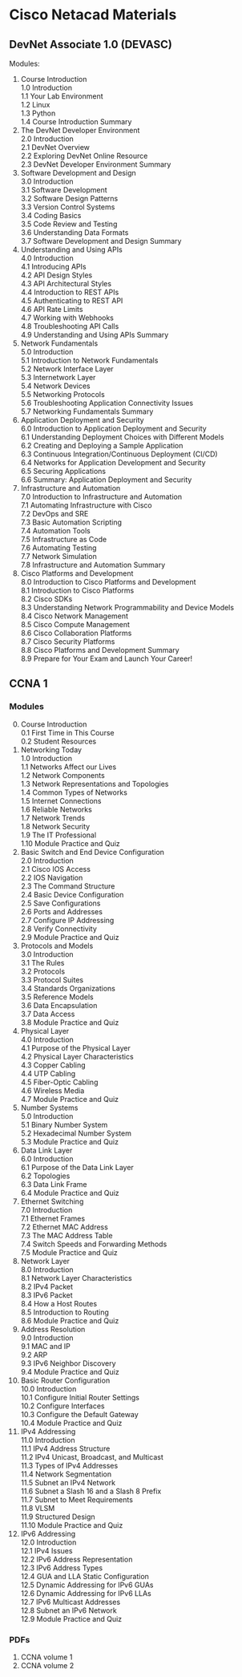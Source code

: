 # Cisco Netacad Materials

## DevNet Associate 1.0 (DEVASC)
Modules:
1. Course Introduction  
   1.0 Introduction  
   1.1 Your Lab Environment  
   1.2 Linux  
   1.3 Python  
   1.4 Course Introduction Summary  
2. The DevNet Developer Environment  
   2.0 Introduction  
   2.1 DevNet Overview  
   2.2 Exploring DevNet Online Resource  
   2.3 DevNet Developer Environment Summary  
3. Software Development and Design  
   3.0 Introduction  
   3.1 Software Development  
   3.2 Software Design Patterns  
   3.3 Version Control Systems  
   3.4 Coding Basics  
   3.5 Code Review and Testing  
   3.6 Understanding Data Formats  
   3.7 Software Development and Design Summary  
4. Understanding and Using APIs  
   4.0 Introduction  
   4.1 Introducing APIs  
   4.2 API Design Styles  
   4.3 API Architectural Styles  
   4.4 Introduction to REST APIs  
   4.5 Authenticating to REST API  
   4.6 API Rate Limits  
   4.7 Working with Webhooks  
   4.8 Troubleshooting API Calls  
   4.9 Understanding and Using APIs Summary
5. Network Fundamentals  
   5.0 Introduction  
   5.1 Introduction to Network Fundamentals  
   5.2 Network Interface Layer  
   5.3 Internetwork Layer  
   5.4 Network Devices  
   5.5 Networking Protocols  
   5.6 Troubleshooting Application Connectivity Issues  
   5.7 Networking Fundamentals Summary  
6. Application Deployment and Security  
   6.0 Introduction to Application Deployment and Security  
   6.1 Understanding Deployment Choices with Different Models  
   6.2 Creating and Deploying a Sample Application  
   6.3 Continuous Integration/Continuous Deployment (CI/CD)  
   6.4 Networks for Application Development and Security  
   6.5 Securing Applications  
   6.6 Summary: Application Deployment and Security  
7. Infrastructure and Automation  
   7.0 Introduction to Infrastructure and Automation  
   7.1 Automating Infrastructure with Cisco  
   7.2 DevOps and SRE  
   7.3 Basic Automation Scripting  
   7.4 Automation Tools  
   7.5 Infrastructure as Code  
   7.6 Automating Testing  
   7.7 Network Simulation  
   7.8 Infrastructure and Automation Summary  
8. Cisco Platforms and Development  
   8.0 Introduction to Cisco Platforms and Development  
   8.1 Introduction to Cisco Platforms  
   8.2 Cisco SDKs  
   8.3 Understanding Network Programmability and Device Models  
   8.4 Cisco Network Management  
   8.5 Cisco Compute Management  
   8.6 Cisco Collaboration Platforms  
   8.7 Cisco Security Platforms  
   8.8 Cisco Platforms and Development Summary  
   8.9 Prepare for Your Exam and Launch Your Career!

## CCNA 1
### Modules
0. Course Introduction  
   0.1 First Time in This Course    
   0.2 Student Resources
1. Networking Today  
   1.0 Introduction  
   1.1 Networks Affect our Lives  
   1.2 Network Components  
   1.3 Network Representations and Topologies  
   1.4 Common Types of Networks  
   1.5 Internet Connections  
   1.6 Reliable Networks  
   1.7 Network Trends  
   1.8 Network Security  
   1.9 The IT Professional  
   1.10 Module Practice and Quiz  
2. Basic Switch and End Device Configuration  
   2.0 Introduction  
   2.1 Cisco IOS Access  
   2.2 IOS Navigation  
   2.3 The Command Structure  
   2.4 Basic Device Configuration  
   2.5 Save Configurations  
   2.6 Ports and Addresses  
   2.7 Configure IP Addressing  
   2.8 Verify Connectivity  
   2.9 Module Practice and Quiz
3. Protocols and Models  
   3.0 Introduction  
   3.1 The Rules  
   3.2 Protocols  
   3.3 Protocol Suites  
   3.4 Standards Organizations  
   3.5 Reference Models  
   3.6 Data Encapsulation  
   3.7 Data Access  
   3.8 Module Practice and Quiz  
4. Physical Layer  
   4.0 Introduction  
   4.1 Purpose of the Physical Layer  
   4.2 Physical Layer Characteristics  
   4.3 Copper Cabling  
   4.4 UTP Cabling  
   4.5 Fiber-Optic Cabling  
   4.6 Wireless Media  
   4.7 Module Practice and Quiz  
5. Number Systems  
   5.0 Introduction  
   5.1 Binary Number System  
   5.2 Hexadecimal Number System  
   5.3 Module Practice and Quiz  
6. Data Link Layer  
   6.0 Introduction  
   6.1 Purpose of the Data Link Layer  
   6.2 Topologies  
   6.3 Data Link Frame  
   6.4 Module Practice and Quiz  
7. Ethernet Switching  
   7.0 Introduction  
   7.1 Ethernet Frames  
   7.2 Ethernet MAC Address  
   7.3 The MAC Address Table  
   7.4 Switch Speeds and Forwarding Methods  
   7.5 Module Practice and Quiz  
8. Network Layer  
   8.0 Introduction  
   8.1 Network Layer Characteristics  
   8.2 IPv4 Packet  
   8.3 IPv6 Packet  
   8.4 How a Host Routes  
   8.5 Introduction to Routing  
   8.6 Module Practice and Quiz  
9. Address Resolution  
   9.0 Introduction  
   9.1 MAC and IP  
   9.2 ARP  
   9.3 IPv6 Neighbor Discovery  
   9.4 Module Practice and Quiz  
10. Basic Router Configuration  
    10.0 Introduction  
    10.1 Configure Initial Router Settings  
    10.2 Configure Interfaces  
    10.3 Configure the Default Gateway  
    10.4 Module Practice and Quiz  
11. IPv4 Addressing  
    11.0 Introduction  
    11.1 IPv4 Address Structure  
    11.2 IPv4 Unicast, Broadcast, and Multicast  
    11.3 Types of IPv4 Addresses  
    11.4 Network Segmentation  
    11.5 Subnet an IPv4 Network  
    11.6 Subnet a Slash 16 and a Slash 8 Prefix  
    11.7 Subnet to Meet Requirements  
    11.8 VLSM  
    11.9 Structured Design  
    11.10 Module Practice and Quiz  
12. IPv6 Addressing  
    12.0 Introduction  
    12.1 IPv4 Issues  
    12.2 IPv6 Address Representation  
    12.3 IPv6 Address Types  
    12.4 GUA and LLA Static Configuration  
    12.5 Dynamic Addressing for IPv6 GUAs  
    12.6 Dynamic Addressing for IPv6 LLAs  
    12.7 IPv6 Multicast Addresses  
    12.8 Subnet an IPv6 Network  
    12.9 Module Practice and Quiz  

   



### PDFs
1. CCNA volume 1
2. CCNA volume 2